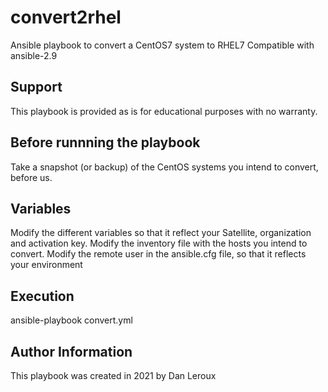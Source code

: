 # convert2rhel
Ansible playbook to convert a CentOS7 system to RHEL7
Compatible with ansible-2.9

## Support

This playbook is provided as is for educational purposes with no warranty.

## Before runnning the playbook

Take a snapshot (or backup) of the CentOS systems you intend to convert, before us.

## Variables

Modify the different variables so that it reflect your Satellite, organization and activation key.
Modify the inventory file with the hosts you intend to convert.
Modify the remote user in the ansible.cfg file, so that it reflects your environment

## Execution 

ansible-playbook convert.yml

## Author Information

This playbook was created in 2021 by Dan Leroux 
